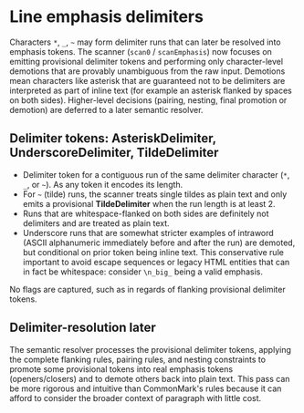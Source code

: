 # Line emphasis delimiters

Characters `*`, `_`, `~` may form delimiter runs that can later be resolved into emphasis tokens. The scanner (`scan0` / `scanEmphasis`) now focuses on emitting provisional delimiter tokens and performing only character-level demotions that are provably unambiguous from the raw input. Demotions mean characters like asterisk that are guaranteed not to be delimiters are interpreted as part of inline text (for example an asterisk flanked by spaces on both sides). Higher-level decisions (pairing, nesting, final promotion or demotion) are deferred to a later semantic resolver.

## Delimiter tokens: AsteriskDelimiter, UnderscoreDelimiter, TildeDelimiter

- Delimiter token for a contiguous run of the same delimiter character (`*`, `_`, or `~`). As any token it encodes its length.
- For `~` (tilde) runs, the scanner treats single tildes as plain text and only emits a provisional **TildeDelimiter** when the run length is at least 2.
- Runs that are whitespace-flanked on both sides are definitely not delimiters and are treated as plain text.
- Underscore runs that are somewhat stricter examples of intraword (ASCII alphanumeric immediately before and after the run) are demoted, but conditional on prior token being inline text. This conservative rule important to avoid escape sequences or legacy HTML entities that can in fact be whitespace: consider `\n_big_` being a valid emphasis.

No flags are captured, such as in regards of flanking provisional delimiter tokens.

## Delimiter-resolution later

The semantic resolver processes the provisional delimiter tokens, applying the complete flanking rules, pairing rules, and nesting constraints to promote some provisional tokens into real emphasis tokens (openers/closers) and to demote others back into plain text. This pass can be more rigorous and intuitive than CommonMark's rules because it can afford to consider the broader context of paragraph with little cost.
